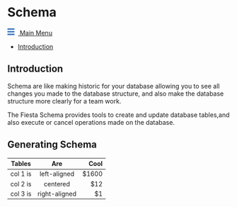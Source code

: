 # Schema

[![alt return](https://raw.githubusercontent.com/fiesta-framework/Art/master/Resources/signs.png) Main Menu](https://github.com/fiesta-framework/Docs/tree/3.2/#index)

- [Introduction](#introduction)

## Introduction

Schema are like making historic for your database allowing you to see all changes you made to the database structure, and also make the database structure more clearly for a team work.

The Fiesta Schema provides tools to create and update database tables,and also execute or cancel operations made on the database.

## Generating Schema

| Tables   |      Are      |  Cool |
|----------|:-------------:|------:|
| col 1 is |  left-aligned | $1600 |
| col 2 is |    centered   |   $12 |
| col 3 is | right-aligned |    $1 |
    
